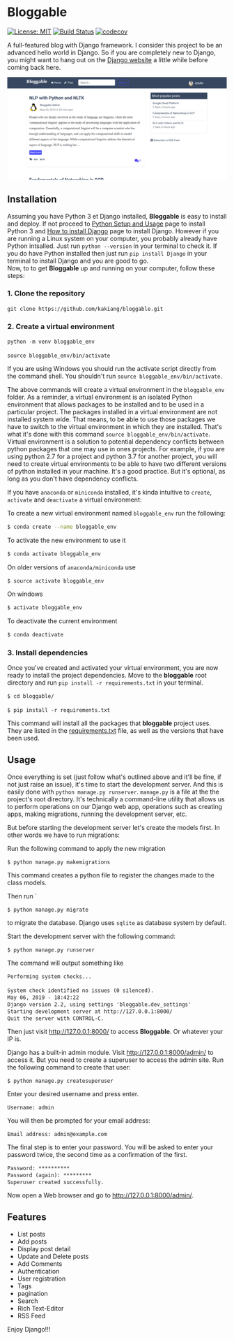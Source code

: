 # Bloggable  

[![License: MIT](https://img.shields.io/badge/License-MIT-yellow.svg)](https://opensource.org/licenses/MIT) 
[![Build Status](https://travis-ci.org/kakiang/bloggable.svg?branch=master)](https://travis-ci.org/kakiang/bloggable) [![codecov](https://codecov.io/gh/TechnionYP5777/bloggable/branch/master/graph/badge.svg)](https://codecov.io/gh/TechnionYP5777/project-name)

A full-featured blog with Django framework. I consider this project to be an advanced hello world in Django. So if 
you are completely new to Django, you might want to hang out on the [Django website](https://docs.djangoproject.com) a 
little while before coming back here.

<img alt="Bloggable Post Detail page" src="screenshots/bloggable_home.png"/>

<!-- ![bloggable Home image](screenshots/bloggable_home.png "Bloggable Home page") -->

## Installation
Assuming you have Python 3 et Django installed, __Bloggable__ is easy to install and deploy. If not proceed to 
[Python Setup and Usage](https://docs.python.org/3/using/index.html) page to install Python 3 and 
[How to install Django](https://docs.djangoproject.com/en/2.1/topics/install/) page to install Django. 
However if you are running a Linux system on your computer, you probably already have Python intsalled. Just run 
`python --version` in your terminal to check it. If you do have Python installed then just run `pip install Django` 
in your terminal to install Django and you are good to go.  
Now, to to get __Bloggable__ up and running on your computer, follow these steps:

### 1. Clone the repository
```
git clone https://github.com/kakiang/bloggable.git
```
### 2. Create a virtual environment
```
python -m venv bloggable_env

source bloggable_env/bin/activate
```
If you are using Windows you should run the activate script directly from the command shell. You shouldn't 
run `source bloggable_env/bin/activate`.

The above commands will create a virtual environment in the `bloggable_env` folder. As a reminder, a virtual 
environment is an isolated Python environment that allows packages to be installed and to be used in a particular project. 
The packages installed in a virtual environment are not  installed system wide. That means, to be able to use those 
packages we have to switch to the virtual environment in which they are installed. That's what it's done with this 
command `source bloggable_env/bin/activate`. Virtual environment is a solution to potential dependency conflicts between 
python packages that one may use in ones projects. For example, if you are using python 2.7 for a project and 
python 3.7 for another project, you will need to create virtual environments to be able to have two different versions 
of python installed in your machine. It's a good practice. But it's optional, as long as you don't have dependency conflicts.

If you have `anaconda` or `miniconda` installed, it's kinda intuitive to `create`, `activate` and `deactivate` 
a virtual environment:

To create a new virtual environment named `bloggable_env` run the following:
```bash
$ conda create --name bloggable_env
```  

To activate the new environment to use it

```bash
$ conda activate bloggable_env
```
On older versions of `anaconda/miniconda` use 

```
$ source activate bloggable_env
```

On windows

```bash
$ activate bloggable_env
```

To deactivate the current environment

```bash
$ conda deactivate
```

### 3. Install dependencies

Once you've created and activated your virtual environment, you are now ready to install the project dependencies. 
Move to the __bloggable__ root directory and run `pip install -r requirements.txt` in your terminal.
```
$ cd bloggable/

$ pip install -r requirements.txt
```
 This command will install all the packages that __bloggable__ project uses. They are listed in the 
 [requirements.txt](https://github.com/kakiang/bloggable/blob/master/requirements.txt) file, as well as the versions 
 that have been used.

 ## Usage

 Once everything is set (just follow what's outlined above and it'll be fine, if not just raise an issue), it's time 
 to start the development server. And this is easily done with `python manage.py runserver`. `manage.py` is a file at 
 the the project's root directory. It's technically a command-line utility that allows us to perform operations on our 
 Django web app, operations such as creating apps, making migrations, running the development server, etc. 
 
 But before starting the development server let's create the models first. In other words we have to run migrations:

Run the following command to apply the new migration
```
$ python manage.py makemigrations
``` 
This command creates a python file to register the changes made to the class models.

Then run `
```
$ python manage.py migrate
``` 
to migrate the database. Django uses `sqlite` as database system by default.
 
 Start the development server with the following command:

 ```
$ python manage.py runserver
```
The command will output something like

```
Performing system checks...

System check identified no issues (0 silenced).
May 06, 2019 - 18:42:22
Django version 2.2, using settings 'bloggable.dev_settings'
Starting development server at http://127.0.0.1:8000/
Quit the server with CONTROL-C.
```
Then just visit http://127.0.0.1:8000/ to access __Bloggable__. Or whatever your IP is.

Django has a built-in admin module. Visit http://127.0.0.1:8000/admin/ to access it. But you need to create a 
superuser to access the admin site. Run the following command to create that user:

```
$ python manage.py createsuperuser
```

Enter your desired username and press enter.

```
Username: admin
```

You will then be prompted for your email address:

```
Email address: admin@example.com
```
The final step is to enter your password. You will be asked to enter your password twice, the second time as a 
confirmation of the first.

```
Password: **********
Password (again): *********
Superuser created successfully.
```
Now open a Web browser and go to http://127.0.0.1:8000/admin/. 


<!-- Notice the db.sqlite3 file is not empty. There are some mock data in the database. the admin username is `Admin` 
and password `testing221`. There is a second user with `Morty` as username and `testing221` as password. -->

## Features
- List posts
- Add posts
- Display post detail
- Update and Delete posts
- Add Comments
- Authentication
- User registration
- Tags
- pagination
- Search
- Rich Text-Editor
- RSS Feed
<!-- - Clap (like) posts -->


Enjoy Django!!!
